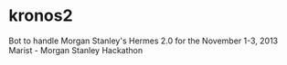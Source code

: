 kronos2
=======

Bot to handle Morgan Stanley's Hermes 2.0 for the November 1-3, 2013 Marist - Morgan Stanley Hackathon
